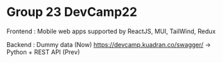 # Group 23 DevCamp22

Frontend :
Mobile web apps supported by ReactJS, MUI, TailWind, Redux

Backend :
Dummy data (Now)
https://devcamp.kuadran.co/swagger/ → Python + REST API (Prev)
